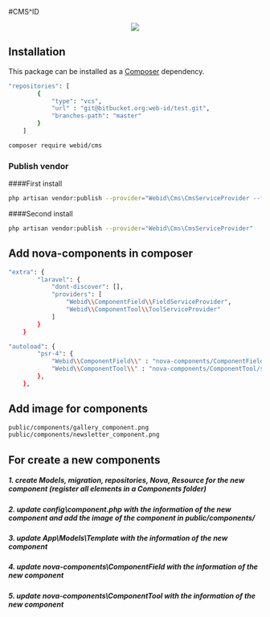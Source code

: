 #CMS^ID
<p align="center">
<a href="blob/master/LICENSE"><img src="https://img.shields.io/badge/license-MIT-blue.svg?style=flat-square"></a>
</p>


## Installation

This package can be installed as a [Composer](https://getcomposer.org/) dependency.

```bash
"repositories": [
        {
            "type": "vcs",
            "url" : "git@bitbucket.org:web-id/test.git",
            "branches-path": "master"
        }
    ]
```

```bash
composer require webid/cms
```

### Publish vendor
####First install
```bash
php artisan vendor:publish --provider="Webid\Cms\CmsServiceProvider --force"
```
####Second install
```bash
php artisan vendor:publish --provider="Webid\Cms\CmsServiceProvider"
```

## Add nova-components in composer 

```bash
"extra": {
        "laravel": {
            "dont-discover": [],
            "providers": [
                "Webid\\ComponentField\\FieldServiceProvider",
                "Webid\\ComponentTool\\ToolServiceProvider"
            ]
        }
    }
```  
```bash
"autoload": {
        "psr-4": {
            "Webid\\ComponentField\\" : "nova-components/ComponentField/src/",
            "Webid\\ComponentTool\\" : "nova-components/ComponentTool/src/"
        },
    },
```  

## Add image for components

```bash
public/components/gallery_component.png
public/components/newsletter_component.png
```

## For create a new components
##### 1. create Models, migration, repositories, Nova, Resource for the new component (register all elements in a Components folder)
##### 2. update config\component.php with the information of the new component and add the image of the component in public/components/
##### 3. update App\Models\Template with the information of the new component
##### 4. update nova-components\ComponentField with the information of the new component
##### 5. update nova-components\ComponentTool with the information of the new component
